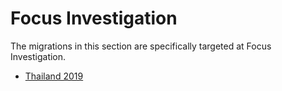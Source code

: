 # Focus Investigation

The migrations in this section are specifically targeted at Focus Investigation.

- [Thailand 2019](1-Thailand-2019/README.md)
